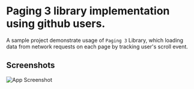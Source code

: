 # Paging 3 library implementation using github users.

A sample project demonstrate usage of `Paging 3` Library, which loading data from network requests on each page by tracking user's scroll event.


## Screenshots

![App Screenshot](https://user-images.githubusercontent.com/60019872/192164907-6b8ea1f7-2d12-46da-8d42-258815f7da56.png)

